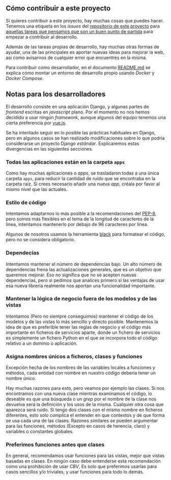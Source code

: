 ## Cómo contribuir a este proyecto

Si quieres contribuir a este proyecto, hay muchas cosas que puedes hacer.
Tenemos una etiqueta en los _issues_ del [repositorio de este
proyecto](https://github.com/pythoncanarias/pycan-web/issues) para 
[aquellas tareas que pensamos que son un buen punto de partida](https://github.com/pythoncanarias/pycan-web/issues?q=is%3Aopen+is%3Aissue+label%3A%22good+first+issue%22)
para empezar a contribuir
al desarrollo.

Además de las tareas propias de desarrollo, hay muchas otras formas de ayudar,
una de las principales es aportar nuevas ideas para mejorar la web, así
como avisarnos de cualquier error que encuentres en la misma.

Para contribuir como desarrollador, en el documento [README.md](README.md) se
explica cómo montar un entorno de desarrollo propio usando _Docker_ y
_Docker Compose_.

## Notas para los desarrolladores

El desarrollo consiste en una aplicación Django, y algunas partes de _frontend_
escritas en _javascript_ plano. Por el momento no nos hemos decidido a usar
ningún _framework_, aunque algunos del equipo tenemos una cierta preferencia
por [vue.js](https://vuejs.org/).

Se ha intentado seguir en lo posible las prácticas habituales en Django, pero
en algunos casos se han realizado modificaciones sobre lo que podría
considerarse un proyecto Django _estándar_. Explicaremos estas divergencias en las
siguientes secciones.

### Todas las aplicaciones están en la carpeta `apps`

Como hay muchas aplicaciones o _apps_, se trasladaron todas a una única
carpeta `apps`, para reducir la cantidad de _ruido_ que se encontraba en
la carpeta raíz. Si crees necesario añadir una nueva _app_, créala por favor al
mismo nivel que las actuales.

### Estilo de código

Intentamos adaptarnos lo más posible a la recomendaciones del
[PEP-8](https://www.python.org/dev/peps/pep-0008/), pero somos más flexibles en
el tema de la longitud de caracteres de la línea, intentamos mantenerlo por
debajo de 96 caracteres por línea.

Algunos de nosotros usamos la herramienta [black](https://github.com/psf/black)
para formatear el código, pero no se considera obligatorio.

### Dependecias

Intentamos mantener el número de dependencias bajo. Un alto número de
dependencias frena las actualizaciones generales, que es un objetivo que
queremos mejorar. Eso no significa que no se acepten nuevas dependencias, pero
si pedimos que analices primero si las ventajas de usar esa nueva librería
realmente nos aportan una funcionalidad importante.

### Mantener la lógica de negocio fuera de los modelos y de las vistas

Intentamos (Pero no siempre conseguimos) mantener el código de los modelos y de
las vistas lo más sencillo y directo posible. Mantenemos la idea de que es
preferible tener las reglas de negocio y el código más importante en ficheros
de servicios aparte, donde un fichero de servicios es simplemente un fichero
Python en el que se incorpora todo el código relativo a un dominio o
aplicación.

### Asigna nombres únicos a ficheros, clases y funciones

Excepción hecha de los nombres de las variables locales a funciones y métodos,
cada entidad con nombre en nuestro código debería tener un nombre único.

Hay muchas razones para esto, pero veamos por ejemplo las clases. Si nos
encontramos con una nueva clase mientras examinamos el código, lo deseable es
que una búsqueda o un _grep_ por el nombre de la clase nos devuelva será la
definición y los usos de la misma. Cualquier otra cosa que aparezca será ruido.
Si tengo dos clases con el mismo nombre en ficheros diferentes, esto solo
complica el entender en que contextos y de que forma se usa cada una de las
clases. Razones similares se pueden argumentar para las funciones, métodos
(Excepto en casos de herencia, claro) y variables o constantes globales.

### Preferimos funciones antes que clases

En general, recomendamos usar funciones para las vistas, mejor que vistas
basadas en clases. En ningún caso debe entenderse esta recomendación como una
prohibición de usar _CBV_, Es solo que preferimos usarlas para casos sencillos
y/o triviales, y usar funciones para todo lo demás. 



